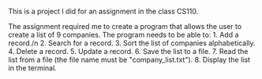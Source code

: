 This is a project I did for an assignment in the class CS110.

The assignment required me to create a program that allows the user to create a list of 9 companies.
The program needs to be able to:
	1. Add a record./n
	2. Search for a record.
	3. Sort the list of companies alphabetically.
	4. Delete a record.
	5. Update a record.
	6. Save the list to a file.
	7. Read the list from a file (the file name must be "company_list.txt").
	8. Display the list in the terminal.
